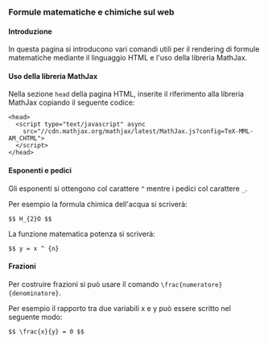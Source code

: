 ### Formule matematiche e chimiche sul web

#### Introduzione 

In questa pagina si introducono vari comandi utili per il rendering di formule matematiche mediante il linguaggio HTML 
e l'uso della libreria MathJax.

#### Uso della libreria MathJax

Nella sezione `head` della pagina HTML, inserite il riferimento alla libreria MathJax copiando il seguente codice:

    <head>
      <script type="text/javascript" async
        src="//cdn.mathjax.org/mathjax/latest/MathJax.js?config=TeX-MML-AM_CHTML">
      </script>
    </head>

#### Esponenti e pedici

Gli esponenti si ottengono col carattere `^` mentre i pedici col carattere `_`.

Per esempio la formula chimica dell'acqua si scriverà:

    $$ H_{2}O $$
    
La funzione matematica potenza si scriverà:

    $$ y = x ^ {n}

#### Frazioni

Per costruire frazioni si può usare il comando `\frac{numeratore}{denominatore}`.

Per esempio il rapporto tra due variabili x e y può essere scritto nel seguente modo:

    $$ \frac{x}{y} = 0 $$
